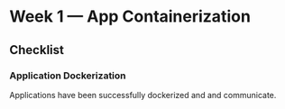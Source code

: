 # Week 1 — App Containerization

## Checklist

### Application Dockerization

Applications have been successfully dockerized and and communicate.

